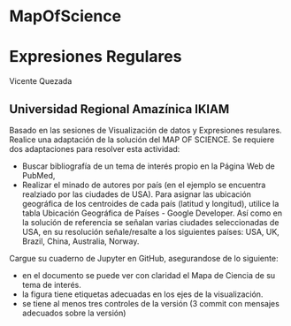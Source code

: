 # MapOfScience
# Expresiones Regulares
Vicente Quezada
##
## Universidad Regional Amazínica IKIAM

Basado en las sesiones de Visualización de datos y Expresiones resulares. Realice una adaptación de la solución del MAP OF SCIENCE. Se requiere dos adaptaciones para resolver esta actividad:

- Buscar bibliografía de un tema de interés propio en la Página Web de PubMed,
- Realizar el minado de autores por país (en el ejemplo se encuentra realziado por las ciudades de USA). Para asignar las ubicación geográfica de los centroides de cada país (latitud y longitud), utilice la tabla  Ubicación Geográfica de Países - Google Developer. Así como en la solución de referencia se señalan varias ciudades seleccionadas de USA, en su resolución señale/resalte a los siguientes países: USA, UK, Brazil, China, Australia, Norway.  

Cargue su cuaderno de Jupyter en GitHub, asegurandose de lo siguiente:

- en el documento se puede ver con claridad el Mapa de Ciencia de su tema de interés.
- la figura tiene etiquetas adecuadas en los ejes de la visualización. 
- se tiene al menos tres controles de la versión (3 commit con mensajes adecuados sobre la versión)

